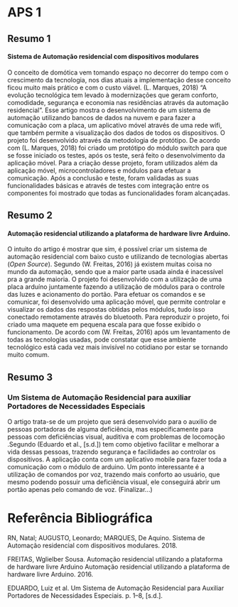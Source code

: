 # APS 1

## Resumo 1

#### Sistema de Automação residencial com dispositivos modulares

O conceito de domótica vem tomando espaço no decorrer do tempo com o crescimento da tecnologia, nos dias atuais a implementação desse conceito ficou muito mais prático e com o custo viável. (L. Marques, 2018)⁠ “A evolução tecnológica tem levado à modernizações que geram conforto, comodidade, segurança e economia nas residências através da automação residencial”. Esse artigo mostra o desenvolvimento de um sistema de automação utilizando bancos de dados na nuvem e para fazer a comunicação com a placa, um aplicativo móvel através de uma rede wifi, que também permite a visualização dos dados de todos os dispositivos.
O projeto foi desenvolvido através da metodologia de protótipo. De acordo com (L. Marques, 2018)⁠ foi criado um protótipo do módulo switch para que se fosse iniciado os testes, após os teste, será feito o desenvolvimento da aplicação móvel. Para a criação desse projeto, foram utilizados além da aplicação móvel, microcontroladores e módulos para efetuar a comunicação. Após a conclusão e teste, foram validadas as suas funcionalidades básicas e através de testes com integração entre os componentes foi mostrado que todas as funcionalidades foram alcançadas.

## Resumo 2

#### Automação residencial utilizando a plataforma de hardware livre Arduino.

O intuito do artigo é mostrar que sim, é possível criar um sistema de automação residencial com baixo custo e utilizando de tecnologias abertas (*Open Source*). Segundo (W. Freitas, 2016)⁠ já existem muitas coisa no mundo da automação, sendo que a maior parte usada ainda é inacessível pra a grande maioria. O projeto foi desenvolvido com a utilização de uma placa arduíno juntamente fazendo a utilização de módulos para o controle das luzes e acionamento do portão. Para efetuar os comandos e se comunicar, foi desenvolvido uma aplicação móvel, que permite controlar e visualizar os dados das respostas obtidas pelos módulos, tudo isso conectado remotamente através do bluetooth. Para reproduzir o projeto, foi criado uma maquete em pequena escala para que fosse exibido o funcionamento. De acordo com (W. Freitas, 2016) após um levantamento de todas as tecnologias usadas, pode constatar que esse ambiente tecnológico está cada vez mais invisível no cotidiano por estar se tornando muito comum.

## Resumo 3

### Um Sistema de Automação Residencial para auxiliar Portadores de Necessidades Especiais

O artigo trata-se de um projeto  que será desenvolvido para o auxilio de pessoas portadoras de alguma deficiência, mas especificamente para pessoas com deficiências visual, auditiva e com problemas de locomoção .Segundo (Eduardo et al., [s.d.]) tem como objetivo facilitar e melhorar a vida dessas pessoas, trazendo segurança e facilidades ao controlar os dispositivos. A aplicação conta com um aplicativo mobile para fazer toda a comunicação com o módulo de arduino. Um ponto interessante é a utilização de comandos por voz, trazendo mais conforto ao usuário, que mesmo podendo possuir uma deficiência visual, ele conseguirá abrir um portão apenas pelo comando de voz. (Finalizar...)

# Referência Bibliográfica

RN, Natal; AUGUSTO, Leonardo; MARQUES, De Aquino. Sistema de Automação residencial com dispositivos modulares. 2018.

FREITAS, Wglielber Sousa. Automação residencial utilizando a plataforma de hardware livre Arduino Automação residencial utilizando a plataforma de hardware livre Arduino. 2016.

EDUARDO, Luiz et al. Um Sistema de Automação Residencial para Auxiliar Portadores de Necessidades Especiais. p. 1–8, [s.d.].
